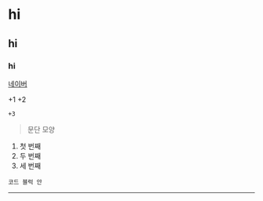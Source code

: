 # hi
## hi
### hi
[네이버](naver.com)

+1
  +2
  
    +3
    
 >문단 모양

1. 첫 번째
2. 두 번째
3. 세 번째

```
코드 블럭 안
```

* * *


